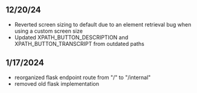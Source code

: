 ## 12/20/24
- Reverted screen sizing to default due to an element retrieval bug when using a custom screen size
- Updated XPATH_BUTTON_DESCRIPTION and XPATH_BUTTON_TRANSCRIPT from outdated paths

## 1/17/2024
- reorganized flask endpoint route from "/" to "/internal"
- removed old flask implementation